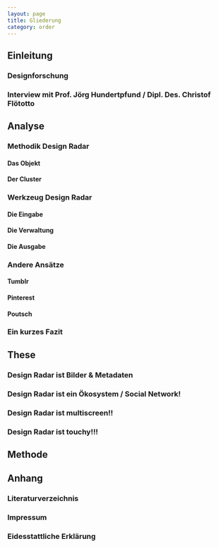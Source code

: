 ```yaml
---
layout: page
title: Gliederung
category: order
---
```


## Einleitung

### Designforschung 

### Interview mit Prof. Jörg Hundertpfund / Dipl. Des. Christof Flötotto 

## Analyse

### Methodik Design Radar
#### Das Objekt
#### Der Cluster

### Werkzeug Design Radar
#### Die Eingabe
#### Die Verwaltung
#### Die Ausgabe

### Andere Ansätze
#### Tumblr
#### Pinterest
#### Poutsch

### Ein kurzes Fazit


## These
### Design Radar ist Bilder & Metadaten 
### Design Radar ist ein Ökosystem / Social Network!
### Design Radar ist multiscreen!!
### Design Radar ist touchy!!!


## Methode


## Anhang
### Literaturverzeichnis
### Impressum
### Eidesstattliche Erklärung
